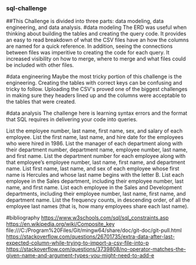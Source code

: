 ### sql-challenge

##This Challenge is divided into three parts: data modeling, data engineering, and data analysis.
#data modeling
The ERD was useful when thinking about building the tables and creating the query code. It provides an easy to read breakdown of what the CSV files have an how the columns are named for a quick reference. In addition, seeing the connections between files was imperitive to creating the code for each query. It increased visibility on how to merge, where to merge and what files could be included with other files.

#data engineering
Maybe the most tricky portion of this challenge is the engineering. Creating the tables with correct keys can be confusing and tricky to follow. Uploading the CSV's proved one of the biggest challenges in making sure they headers lined up and the columns were acceptable to the tables that were created.

#data analysis
The challenge here is learning syntax errors and the format that SQL requires in delivering your code into queries.

List the employee number, last name, first name, sex, and salary of each employee.
List the first name, last name, and hire date for the employees who were hired in 1986.
List the manager of each department along with their department number, department name, employee number, last name, and first name.
List the department number for each employee along with that employee’s employee number, last name, first name, and department name.
List first name, last name, and sex of each employee whose first name is Hercules and whose last name begins with the letter B.
List each employee in the Sales department, including their employee number, last name, and first name.
List each employee in the Sales and Development departments, including their employee number, last name, first name, and department name.
List the frequency counts, in descending order, of all the employee last names (that is, how many employees share each last name).

#bibliography
https://www.w3schools.com/sql/sql_constraints.asp
https://en.wikipedia.org/wiki/Composite_key
file:///C:/Program%20Files/Git/mingw64/share/doc/git-doc/git-pull.html
https://stackoverflow.com/questions/26701735/extra-data-after-last-expected-column-while-trying-to-import-a-csv-file-into-p
https://stackoverflow.com/questions/3739808/no-operator-matches-the-given-name-and-argument-types-you-might-need-to-add-e
